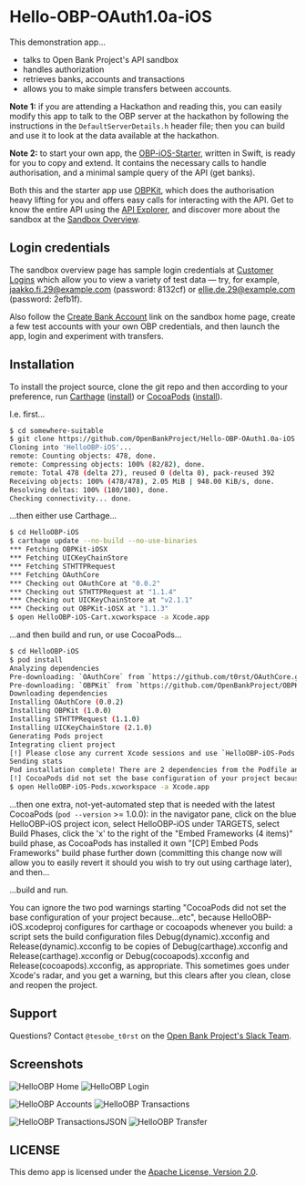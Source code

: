 Hello-OBP-OAuth1.0a-iOS
========================

This demonstration app...

* talks to Open Bank Project's API sandbox
* handles authorization
* retrieves banks, accounts and transactions 
* allows you to make simple transfers between accounts.

**Note 1:** if you are attending a Hackathon and reading this, you can easily modify this app to talk to the OBP server at the hackathon by following the instructions in the `DefaultServerDetails.h` header file; then you can build and use it to look at the data available at the hackathon.

**Note 2:** to start your own app, the [OBP-iOS-Starter](https://github.com/OpenBankProject/OBP-iOS-Starter), written in Swift, is ready for you to copy and extend. It contains the necessary calls to handle authorisation, and a minimal sample query of the API (get banks).

Both this and the starter app use [OBPKit](https://github.com/OpenBankProject/OBPKit-iOSX), which does the authorisation heavy lifting for you and offers easy calls for interacting with the API. Get to know the entire API using the [API Explorer][], and discover more about the sandbox at the [Sandbox Overview][].

## Login credentials

The sandbox overview page has sample login credentials at [Customer Logins][] which allow you to view a variety of test data — try, for example, jaakko.fi.29@example.com (password: 8132cf) or ellie.de.29@example.com (password: 2efb1f).

Also follow the [Create Bank Account][] link on the sandbox home page, create a few test accounts with your own OBP credentials, and then launch the app, login and experiment with transfers.

## Installation

To install the project source, clone the git repo and then according to your preference, run [Carthage][] ([install][Carthage-install]) or [CocoaPods][] ([install][CocoaPods-install]).

I.e. first...

```sh
$ cd somewhere-suitable
$ git clone https://github.com/OpenBankProject/Hello-OBP-OAuth1.0a-iOS.git HelloOBP-iOS
Cloning into 'HelloOBP-iOS'...
remote: Counting objects: 478, done.
remote: Compressing objects: 100% (82/82), done.
remote: Total 478 (delta 27), reused 0 (delta 0), pack-reused 392
Receiving objects: 100% (478/478), 2.05 MiB | 948.00 KiB/s, done.
Resolving deltas: 100% (180/180), done.
Checking connectivity... done.
```

...then either use Carthage...

```sh
$ cd HelloOBP-iOS
$ carthage update --no-build --no-use-binaries 
*** Fetching OBPKit-iOSX
*** Fetching UICKeyChainStore
*** Fetching STHTTPRequest
*** Fetching OAuthCore
*** Checking out OAuthCore at "0.0.2"
*** Checking out STHTTPRequest at "1.1.4"
*** Checking out UICKeyChainStore at "v2.1.1"
*** Checking out OBPKit-iOSX at "1.1.3"
$ open HelloOBP-iOS-Cart.xcworkspace -a Xcode.app
```

...and then build and run, or use CocoaPods...

```sh
$ cd HelloOBP-iOS
$ pod install 
Analyzing dependencies
Pre-downloading: `OAuthCore` from `https://github.com/t0rst/OAuthCore.git`, commit `03121e6b8bc7ba3dea07df1289546134b192b494`
Pre-downloading: `OBPKit` from `https://github.com/OpenBankProject/OBPKit-iOSX.git`, commit `bb55d0add08e7da87844bfc3108d88a9e8b467a7`
Downloading dependencies
Installing OAuthCore (0.0.2)
Installing OBPKit (1.0.0)
Installing STHTTPRequest (1.1.0)
Installing UICKeyChainStore (2.1.0)
Generating Pods project
Integrating client project
[!] Please close any current Xcode sessions and use `HelloOBP-iOS-Pods.xcworkspace` for this project from now on.
Sending stats
Pod installation complete! There are 2 dependencies from the Podfile and 4 total pods installed.
[!] CocoaPods did not set the base configuration of your project because...
$ open HelloOBP-iOS-Pods.xcworkspace -a Xcode.app
```

...then one extra, not-yet-automated step that is needed with the latest CocoaPods (`pod --version` >= 1.0.0): in the navigator pane, click on the blue HelloOBP-iOS project icon, select HelloOBP-iOS under TARGETS, select Build Phases, click the 'x' to the right of the "Embed Frameworks (4 items)" build phase, as CocoaPods has installed it own "[CP] Embed Pods Frameworks" build phase further down (committing this change now will allow you to easily revert it should you wish to try out using carthage later), and then...

...build and run. 

You can ignore the two pod warnings starting "CocoaPods did not set the base configuration of your project because...etc", because HelloOBP-iOS.xcodeproj configures for carthage or cocoapods whenever you build: a script sets the build configuration files Debug(dynamic).xcconfig and Release(dynamic).xcconfig to be copies of Debug(carthage).xcconfig and Release(carthage).xcconfig or Debug(cocoapods).xcconfig and Release(cocoapods).xcconfig, as appropriate. This sometimes goes under Xcode's radar, and you get a warning, but this clears after you clean, close and reopen the project.

## Support

Questions? Contact `@tesobe_t0rst` on the [Open Bank Project's Slack Team](https://openbankproject.slack.com).

## Screenshots

![HelloOBP Home](images/hello-obp-home.png) ![HelloOBP Login](images/hello-obp-login.png)

![HelloOBP Accounts](images/hello-obp-accounts.png) ![HelloOBP Transactions](images/hello-obp-transactions.png)

![HelloOBP TransactionsJSON](images/hello-obp-transactions-json.png) ![HelloOBP Transfer](images/hello-obp-transfer.png)

## LICENSE

This demo app is licensed under the [Apache License, Version 2.0](http://www.apache.org/licenses/LICENSE-2.0.html).

[Carthage]: https://github.com/Carthage/Carthage/blob/master/README.md
[Carthage-install]: https://github.com/Carthage/Carthage/blob/master/README.md#installing-carthage
[CocoaPods]: https://github.com/CocoaPods/CocoaPods/blob/master/README.md
[CocoaPods-install]: http://guides.cocoapods.org/using/getting-started.html#installation
[API Explorer]: https://apiexplorersandbox.openbankproject.com
[Sandbox Overview]: https://github.com/OpenBankProject/OBP-API/wiki/Sandbox
[Customer Logins]: https://github.com/OpenBankProject/OBP-API/wiki/Sandbox#customer-logins
[Create Bank Account]: https://apisandbox.openbankproject.com/create-sandbox-account


